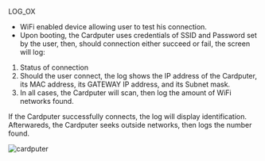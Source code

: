 LOG_OX
- WiFi enabled device allowing user to test his connection.
- Upon booting, the Cardputer uses credentials of SSID and Password set by the user, then, should connection either succeed or fail, the screen will log:

1. Status of connection
2. Should the user connect, the log shows the IP address of the Cardputer, its MAC address, its GATEWAY IP address, and its Subnet mask.
3. In all cases, the Cardputer will scan, then log the amount of WiFi networks found.

If the Cardputer successfully connects, the log will display identification. Afterwareds, the Cardputer seeks outside networks, then logs the number found. 

![cardputer](https://github.com/user-attachments/assets/a2bbe3e0-a5d4-42ca-bd85-00a920c7afb4)
